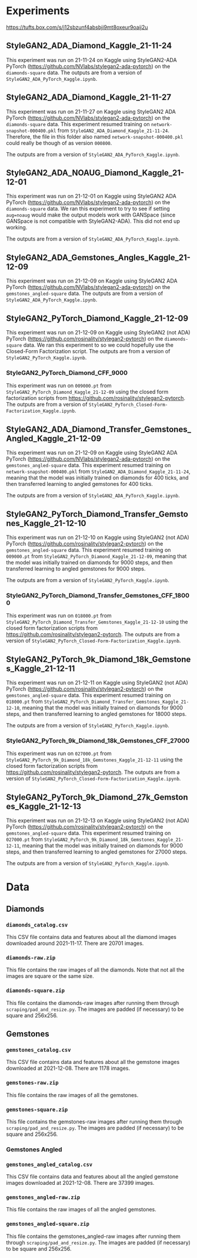 # Experiments

https://tufts.box.com/s/j12sbzunf4absbji9mt8oxeur9oaij2u

## StyleGAN2_ADA_Diamond_Kaggle_21-11-24

This experiment was run on 21-11-24 on Kaggle using StyleGAN2-ADA PyTorch (https://github.com/NVlabs/stylegan2-ada-pytorch) on the `diamonds-square` data. The outputs are from a version of `StyleGAN2_ADA_PyTorch_Kaggle.ipynb`.

## StyleGAN2_ADA_Diamond_Kaggle_21-11-27

This experiment was run on 21-11-27 on Kaggle using StyleGAN2 ADA PyTorch (https://github.com/NVlabs/stylegan2-ada-pytorch) on the `diamonds-square` data. This experiment resumed training on `network-snapshot-000400.pkl` from `StyleGAN2_ADA_Diamond_Kaggle_21-11-24`. Therefore, the file in this folder also named `network-snapshot-000400.pkl` could really be though of as version `000800`.

The outputs are from a version of `StyleGAN2_ADA_PyTorch_Kaggle.ipynb`.

## StyleGAN2_ADA_NOAUG_Diamond_Kaggle_21-12-01

This experiment was run on 21-12-01 on Kaggle using StyleGAN2 ADA PyTorch (https://github.com/NVlabs/stylegan2-ada-pytorch) on the `diamonds-square` data. We ran this experiment to try to see if setting `aug=noaug` would make the output models work with GANSpace (since GANSpace is not compatible with StyleGAN2-ADA). This did not end up working.

The outputs are from a version of `StyleGAN2_ADA_PyTorch_Kaggle.ipynb`.

## StyleGAN2_ADA_Gemstones_Angles_Kaggle_21-12-09

This experiment was run on 21-12-09 on Kaggle using StyleGAN2 ADA PyTorch (https://github.com/NVlabs/stylegan2-ada-pytorch) on the `gemstones_angled-square` data. The outputs are from a version of `StyleGAN2_ADA_PyTorch_Kaggle.ipynb`.

## StyleGAN2_PyTorch_Diamond_Kaggle_21-12-09

This experiment was run on 21-12-09 on Kaggle using StyleGAN2 (not ADA) PyTorch (https://github.com/rosinality/stylegan2-pytorch) on the `diamonds-square` data. We ran this experiment to so we could hopefully use the Closed-Form Factorization script. The outputs are from a version of `StyleGAN2_PyTorch_Kaggle.ipynb`.

### StyleGAN2_PyTorch_Diamond_CFF_9000

This experiment was run on `009000.pt` from `StyleGAN2_PyTorch_Diamond_Kaggle_21-12-09` using the closed form factorization scripts from https://github.com/rosinality/stylegan2-pytorch. The outputs are from a version of `StyleGAN2_PyTorch_Closed-Form-Factorization_Kaggle.ipynb`.

## StyleGAN2_ADA_Diamond_Transfer_Gemstones_Angled_Kaggle_21-12-09

This experiment was run on 21-12-09 on Kaggle using StyleGAN2 ADA PyTorch (https://github.com/NVlabs/stylegan2-ada-pytorch) on the `gemstones_angled-square` data. This experiment resumed training on `network-snapshot-000400.pkl` from `StyleGAN2_ADA_Diamond_Kaggle_21-11-24`, meaning that the model was initially trained on diamonds for 400 ticks, and then transferred learning to angled gemstones for 400 ticks.

The outputs are from a version of `StyleGAN2_ADA_PyTorch_Kaggle.ipynb`.

## StyleGAN2_PyTorch_Diamond_Transfer_Gemstones_Kaggle_21-12-10

This experiment was run on 21-12-10 on Kaggle using StyleGAN2 (not ADA) PyTorch (https://github.com/rosinality/stylegan2-pytorch) on the `gemstones_angled-square` data. This experiment resumed training on `009000.pt` from `StyleGAN2_PyTorch_Diamond_Kaggle_21-12-09`, meaning that the model was initially trained on diamonds for 9000 steps, and then transferred learning to angled gemstones for 9000 steps.

The outputs are from a version of `StyleGAN2_PyTorch_Kaggle.ipynb`.

### StyleGAN2_PyTorch_Diamond_Transfer_Gemstones_CFF_18000

This experiment was run on `018000.pt` from `StyleGAN2_PyTorch_Diamond_Transfer_Gemstones_Kaggle_21-12-10` using the closed form factorization scripts from https://github.com/rosinality/stylegan2-pytorch. The outputs are from a version of `StyleGAN2_PyTorch_Closed-Form-Factorization_Kaggle.ipynb`.

## StyleGAN2_PyTorch_9k_Diamond_18k_Gemstones_Kaggle_21-12-11

This experiment was run on 21-12-11 on Kaggle using StyleGAN2 (not ADA) PyTorch (https://github.com/rosinality/stylegan2-pytorch) on the `gemstones_angled-square` data. This experiment resumed training on `018000.pt` from `StyleGAN2_PyTorch_Diamond_Transfer_Gemstones_Kaggle_21-12-10`, meaning that the model was initially trained on diamonds for 9000 steps, and then transferred learning to angled gemstones for 18000 steps.

The outputs are from a version of `StyleGAN2_PyTorch_Kaggle.ipynb`.

### StyleGAN2_PyTorch_9k_Diamond_18k_Gemstones_CFF_27000

This experiment was run on `027000.pt` from `StyleGAN2_PyTorch_9k_Diamond_18k_Gemstones_Kaggle_21-12-11` using the closed form factorization scripts from https://github.com/rosinality/stylegan2-pytorch. The outputs are from a version of `StyleGAN2_PyTorch_Closed-Form-Factorization_Kaggle.ipynb`.

## StyleGAN2_PyTorch_9k_Diamond_27k_Gemstones_Kaggle_21-12-13

This experiment was run on 21-12-13 on Kaggle using StyleGAN2 (not ADA) PyTorch (https://github.com/rosinality/stylegan2-pytorch) on the `gemstones_angled-square` data. This experiment resumed training on `027000.pt` from `StyleGAN2_PyTorch_9k_Diamond_18k_Gemstones_Kaggle_21-12-11`, meaning that the model was initially trained on diamonds for 9000 steps, and then transferred learning to angled gemstones for 27000 steps.

The outputs are from a version of `StyleGAN2_PyTorch_Kaggle.ipynb`.

# Data

## Diamonds

### `diamonds_catalog.csv`

This CSV file contains data and features about all the diamond images downloaded around 2021-11-17. There are 20701 images.

### `diamonds-raw.zip`

This file contains the raw images of all the diamonds. Note that not all the images are square or the same size.

### `diamonds-square.zip`

This file contains the diamonds-raw images after running them through  `scraping/pad_and_resize.py`. The images are padded (if necessary) to be square and 256x256.

## Gemstones

### `gemstones_catalog.csv`

This CSV file contains data and features about all the gemstone images downloaded at 2021-12-08. There are 1178 images.

### `gemstones-raw.zip`

This file contains the raw images of all the gemstones.

### `gemstones-square.zip`

This file contains the gemstones-raw images after running them through  `scraping/pad_and_resize.py`. The images are padded (if necessary) to be square and 256x256.

### Gemstones Angled

### `gemstones_angled_catalog.csv`

This CSV file contains data and features about all the angled gemstone images downloaded at 2021-12-08. There are 37399 images.

### `gemstones_angled-raw.zip`

This file contains the raw images of all the angled gemstones.

### `gemstones_angled-square.zip`

This file contains the gemstones_angled-raw images after running them through  `scraping/pad_and_resize.py`. The images are padded (if necessary) to be square and 256x256.